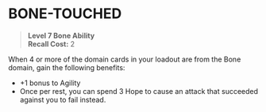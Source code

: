 ﻿# BONE-TOUCHED

> **Level 7 Bone Ability**  
> **Recall Cost:** 2

When 4 or more of the domain cards in your loadout are from the Bone domain, gain the following benefits:

- +1 bonus to Agility
- Once per rest, you can spend 3 Hope to cause an attack that succeeded against you to fail instead.

